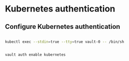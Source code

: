 #  Kubernetes authentication

##  Configure Kubernetes authentication

```sh

kubectl exec --stdin=true --tty=true vault-0 -- /bin/sh
```

```sh

vault auth enable kubernetes

```